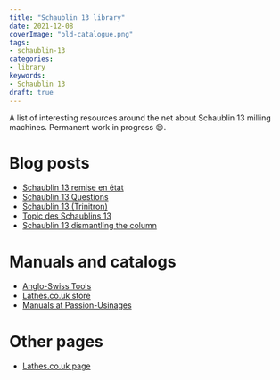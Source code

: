 ```yaml
---
title: "Schaublin 13 library"
date: 2021-12-08
coverImage: "old-catalogue.png"
tags:
- schaublin-13
categories:
- library
keywords:
- Schaublin 13
draft: true
---
```


A list of interesting resources around the net about Schaublin 13
milling machines. Permanent work in progress :smile:.

<!--more-->

# Blog posts

* [Schaublin 13 remise en état](https://www.usinages.com/threads/schaublin-13-remise-en-etat.141181)
* [Schaublin 13 Questions](https://www.usinages.com/threads/schaublin-13-questions.56928)
* [Schaublin 13 (Trinitron)](https://www.usinages.com/threads/schaublin-13.23472)
* [Topic des Schaublins 13](https://www.usinages.com/threads/topic-des-schaublins-13.106230)
* [Schaublin 13 dismantling the column](http://www.lathes.co.uk/schaublinmiller/page2.html)

# Manuals and catalogs

* [Anglo-Swiss Tools](http://anglo-swiss-tools.co.uk/schaublin-13-milling-machine)
* [Lathes.co.uk store](https://store.lathes.co.uk/print/ms480e)
* [Manuals at Passion-Usinages](https://passion-usinages.forumgratuit.org/t983-schaublin-13)

# Other pages

* [Lathes.co.uk page](http://www.lathes.co.uk/schaublinmiller)
